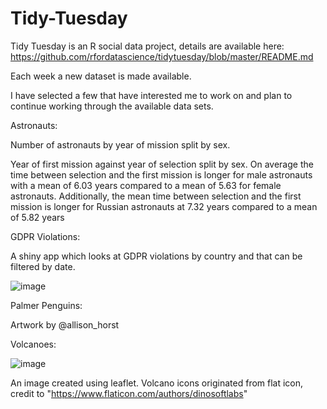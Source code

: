 # Tidy-Tuesday

Tidy Tuesday is an R social data project, details are available here: https://github.com/rfordatascience/tidytuesday/blob/master/README.md

Each week a new dataset is made available. 

I have selected a few that have interested me to work on and plan to continue working through the available data sets.

Astronauts:

Number of astronauts by year of mission split by sex.

Year of first mission against year of selection split by sex. On average the time between selection and the first mission is longer for male astronauts with a mean of 6.03 years compared to a mean of 5.63 for female astronauts. Additionally, the mean time between selection and the first mission is longer for Russian astronauts at 7.32 years compared to a mean of 5.82 years 

GDPR Violations:

A shiny app which looks at GDPR violations by country and that can be filtered by date.

![image](https://user-images.githubusercontent.com/59340652/90669902-46b5d380-e24a-11ea-84b0-0e07c889ea61.png)


Palmer Penguins:

Artwork by @allison_horst

Volcanoes:

![image](https://user-images.githubusercontent.com/59340652/90668303-cc844f80-e247-11ea-9eb2-4492b143386c.png)


An image created using leaflet. Volcano icons originated from flat icon, credit to "https://www.flaticon.com/authors/dinosoftlabs" 



